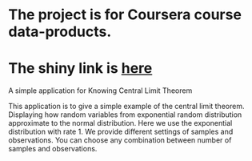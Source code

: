 # The project is for Coursera course data-products.
# The shiny link is [here](https://sangaj.shinyapps.io/clt_proof_in_histogram/)

A simple application for Knowing Central Limit Theorem

This application is to give a simple example of the central limit theorem. Displaying how random variables from exponential random distribution approximate to the normal distribution. Here we use the exponential distribution with rate 1. We provide different settings of samples and observations. You can choose any combination between number of samples and observations.
